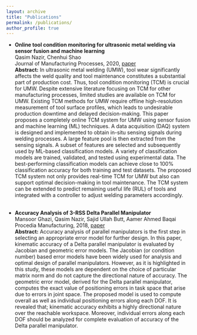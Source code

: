 ```yaml
---
layout: archive
title: "Publications"
permalink: /publications/
author_profile: true
---
```


* **Online tool condition monitoring for ultrasonic metal welding via sensor fusion and machine learning** <br>
Qasim Nazir, Chenhui Shao <br>
Journal of Manufacturing Processes, 2020, [paper](https://www.sciencedirect.com/science/article/abs/pii/S1526612520308860)<br>
**Abstract:** In ultrasonic metal welding (UMW), tool wear significantly affects the weld quality and tool maintenance constitutes a substantial part of production cost. Thus, tool condition monitoring (TCM) is crucial for UMW. Despite extensive literature focusing on TCM for other manufacturing processes, limited studies are available on TCM for UMW. Existing TCM methods for UMW require offline high-resolution measurement of tool surface profiles, which leads to undesirable production downtime and delayed decision-making. This paper proposes a completely online TCM system for UMW using sensor fusion and machine learning (ML) techniques. A data acquisition (DAQ) system is designed and implemented to obtain in-situ sensing signals during welding processes. A large feature pool is then extracted from the sensing signals. A subset of features are selected and subsequently used by ML-based classification models. A variety of classification models are trained, validated, and tested using experimental data. The best-performing classification models can achieve close to 100% classification accuracy for both training and test datasets. The proposed TCM system not only provides real-time TCM for UMW but also can support optimal decision-making in tool maintenance. The TCM system can be extended to predict remaining useful life (RUL) of tools and integrated with a controller to adjust welding parameters accordingly.<br><br>

* **Accuracy Analysis of 3-RSS Delta Parallel Manipulator**<br>
Mansoor Ghazi, Qasim Nazir, Sajid Ullah Butt, Aamer Ahmed Baqai <br>
Procedia Manufacturing, 2018, [paper](https://www.sciencedirect.com/science/article/pii/S2351978918311491)<br>
**Abstract:** Accuracy analysis of parallel manipulators is the first step in selecting an appropriate error model for further design. In this paper, kinematic accuracy of a Delta parallel manipulator is evaluated by Jacobian and geometric error models. The Jacobian (or condition number) based error models have been widely used for analysis and optimal design of parallel manipulators. However, as it is highlighted in this study, these models are dependent on the choice of particular matrix norm and do not capture the directional nature of accuracy. The geometric error model, derived for the Delta parallel manipulator, computes the exact value of positioning errors in task space that arise due to errors in joint space. The proposed model is used to compute overall as well as individual positioning errors along each DOF. It is revealed that; kinematic accuracy exhibits a highly directional nature over the reachable workspace. Moreover, individual errors along each DOF should be analyzed for complete evaluation of accuracy of the Delta parallel manipulator.
